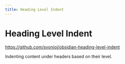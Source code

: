 ```yaml
---
title: Heading Level Indent
---
```


# Heading Level Indent

<https://github.com/svonjoi/obsidian-heading-level-indent>

Indenting content under headers based on their level.
